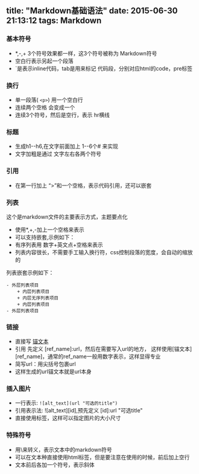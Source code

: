 title: "Markdown基础语法"
date: 2015-06-30 21:13:12
tags: Markdown
---
### 基本符号

- *,-,+ 3个符号效果都一样，这3个符号被称为 Markdown符号
- 空白行表示另起一个段落
- `是表示inline代码，tab是用来标记 代码段，分别对应html的code，pre标签

### 换行

- 单一段落( `<p>`) 用一个空白行
- 连续两个空格 会变成一个 <br>
- 连续3个符号，然后是空行，表示 hr横线

### 标题

- 生成h1--h6,在文字前面加上 1--6个# 来实现
- 文字加粗是通过 文字左右各两个符号

### 引用

- 在第一行加上 “>”和一个空格，表示代码引用，还可以嵌套

### 列表

这个是markdown文件的主要表示方式，主题要点化
- 使用*,+,-加上一个空格来表示
- 可以支持嵌套,示例如下：
- 有序列表用 数字+英文点+空格来表示
- 列表内容很长，不需要手工输入换行符，css控制段落的宽度，会自动的缩放的

列表嵌套示例如下：

    - 外层列表项目
        + 内层列表项目
        + 内层无序列表项目
        + 内层列表项目
    - 外层列表项目

### 链接

- 直接写 [锚文本](url "可选的title")
- 引用 先定义 [ref_name]:url，然后在需要写入url的地方， 这样使用[锚文本][ref_name]，通常的ref_name一般用数字表示，这样显得专业
- 简写url：用尖括号包裹url 
- 这样生成的url锚文本就是url本身

### 插入图片

- 一行表示: `![alt_text](url "可选的title")`
- 引用表示法: ![alt_text][id],预先定义 [id]:url "可选title"
- 直接使用<img>标签，这样可以指定图片的大小尺寸

### 特殊符号

- 用\来转义，表示文本中的markdown符号
- 可以在文本种直接使用html标签，但是要注意在使用的时候，前后加上空行
- 文本前后各加一个符号，表示斜体